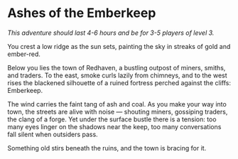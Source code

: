 # Ashes of the Emberkeep

_This adventure should last 4-6 hours and be for 3-5 players of level 3._

You crest a low ridge as the sun sets, painting the sky in streaks of gold and ember-red. 

Below you lies the town of Redhaven, a bustling outpost of miners, smiths, and traders. 
To the east, smoke curls lazily from chimneys, and to the west rises the blackened silhouette of a ruined fortress perched against the cliffs: Emberkeep. 

The wind carries the faint tang of ash and coal. As you make your way into town, the streets are alive with noise — shouting miners, gossiping traders, the clang of a forge. Yet under the surface bustle there is a tension: too many eyes linger on the shadows near the keep, too many conversations fall silent when outsiders pass. 

Something old stirs beneath the ruins, and the town is bracing for it.
